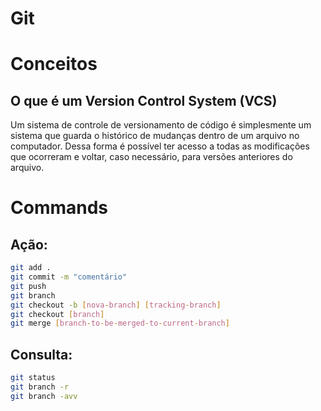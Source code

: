 # Git

# Conceitos

## O que é um Version Control System (VCS)

Um sistema de controle de versionamento de código é simplesmente um sistema que guarda o histórico de mudanças dentro de um arquivo no computador. Dessa forma é possível ter acesso a todas as modificações que ocorreram e voltar, caso necessário, para versões anteriores do arquivo.

# Commands

## Ação:

```bash
git add .
git commit -m "comentário"
git push
git branch
git checkout -b [nova-branch] [tracking-branch]
git checkout [branch]
git merge [branch-to-be-merged-to-current-branch]
```

## Consulta:

```bash
git status
git branch -r
git branch -avv
```
